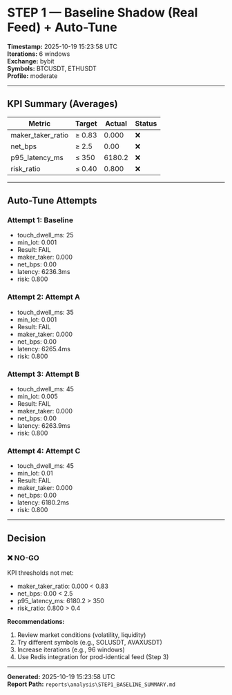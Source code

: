 # STEP 1 — Baseline Shadow (Real Feed) + Auto-Tune

**Timestamp:** 2025-10-19 15:23:58 UTC  
**Iterations:** 6 windows  
**Exchange:** bybit  
**Symbols:** BTCUSDT, ETHUSDT  
**Profile:** moderate  

---

## KPI Summary (Averages)

| Metric | Target | Actual | Status |
|--------|--------|--------|--------|
| maker_taker_ratio | ≥ 0.83 | 0.000 | ❌ |
| net_bps | ≥ 2.5 | 0.00 | ❌ |
| p95_latency_ms | ≤ 350 | 6180.2 | ❌ |
| risk_ratio | ≤ 0.40 | 0.800 | ❌ |

---

## Auto-Tune Attempts

### Attempt 1: Baseline

- touch_dwell_ms: 25
- min_lot: 0.001
- Result: FAIL
- maker_taker: 0.000
- net_bps: 0.00
- latency: 6236.3ms
- risk: 0.800

### Attempt 2: Attempt A

- touch_dwell_ms: 35
- min_lot: 0.001
- Result: FAIL
- maker_taker: 0.000
- net_bps: 0.00
- latency: 6265.4ms
- risk: 0.800

### Attempt 3: Attempt B

- touch_dwell_ms: 45
- min_lot: 0.005
- Result: FAIL
- maker_taker: 0.000
- net_bps: 0.00
- latency: 6263.9ms
- risk: 0.800

### Attempt 4: Attempt C

- touch_dwell_ms: 45
- min_lot: 0.01
- Result: FAIL
- maker_taker: 0.000
- net_bps: 0.00
- latency: 6180.2ms
- risk: 0.800

---

## Decision

### ❌ **NO-GO**

KPI thresholds not met:

- maker_taker_ratio: 0.000 < 0.83
- net_bps: 0.00 < 2.5
- p95_latency_ms: 6180.2 > 350
- risk_ratio: 0.800 > 0.4

**Recommendations:**
1. Review market conditions (volatility, liquidity)
2. Try different symbols (e.g., SOLUSDT, AVAXUSDT)
3. Increase iterations (e.g., 96 windows)
4. Use Redis integration for prod-identical feed (Step 3)

---

**Generated:** 2025-10-19 15:23:58 UTC  
**Report Path:** `reports\analysis\STEP1_BASELINE_SUMMARY.md`  
